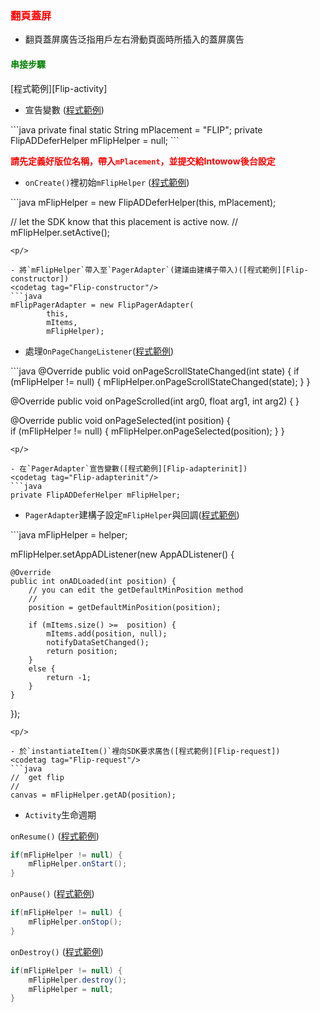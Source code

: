 ﻿<h3 id='flip' style='color:red'>翻頁蓋屏</h3>

- 翻頁蓋屏廣告泛指用戶左右滑動頁面時所插入的蓋屏廣告

<h4 id='flip-1' style='color:green'>串接步驟</h4>

<p/>[程式範例][Flip-activity]<p/>

- 宣告變數 ([程式範例][Flip-init])

<codetag tag="Flip-init"/>
```java
private final static String mPlacement = "FLIP";
private FlipADDeferHelper mFlipHelper = null;
```
<p/>

<span style='font-weight: bold;color:red'>請先定義好版位名稱，帶入`mPlacement`，並提交給Intowow後台設定<span/>

- `onCreate()`裡初始`mFlipHelper` ([程式範例][Flip-inithelper])
<codetag tag="Flip-inithelper"/>
```java
mFlipHelper = new FlipADDeferHelper(this, mPlacement);

//	let the SDK know that this placement is active now.
//
mFlipHelper.setActive();
```
<p/>

- 將`mFlipHelper`帶入至`PagerAdapter`(建議由建構子帶入)([程式範例][Flip-constructor])
<codetag tag="Flip-constructor"/>
```java
mFlipPagerAdapter = new FlipPagerAdapter(
		this, 
		mItems, 
		mFlipHelper);
```
<p/>

- 處理`OnPageChangeListener`([程式範例][Flip-listener])
<codetag tag="Flip-listener"/>
```java
@Override
public void onPageScrollStateChanged(int state) {
	if (mFlipHelper != null) {
		mFlipHelper.onPageScrollStateChanged(state);
	}
}

@Override
public void onPageScrolled(int arg0, float arg1, int arg2) {
}

@Override
public void onPageSelected(int position) {	
	if (mFlipHelper != null) {
		mFlipHelper.onPageSelected(position);
	}
}
```
<p/>

- 在`PagerAdapter`宣告變數([程式範例][Flip-adapterinit])
<codetag tag="Flip-adapterinit"/>
```java
private FlipADDeferHelper mFlipHelper;
```
<p/>

- `PagerAdapter`建構子設定`mFlipHelper`與回調([程式範例][Flip-adapterhelper])
<codetag tag="Flip-adapterhelper"/>
```java
mFlipHelper = helper;	

mFlipHelper.setAppADListener(new AppADListener() {

	@Override
	public int onADLoaded(int position) {
		// you can edit the getDefaultMinPosition method
		//
		position = getDefaultMinPosition(position);

		if (mItems.size() >=  position) {
			mItems.add(position, null);
			notifyDataSetChanged();
			return position;
		}
		else {				
			return -1;
		}
	}

});
```
<p/>

- 於`instantiateItem()`裡向SDK要求廣告([程式範例][Flip-request])
<codetag tag="Flip-request"/>
```java
//	get flip
//
canvas = mFlipHelper.getAD(position);
```
<p/>

- `Activity`生命週期

`onResume()` ([程式範例][Flip-onResume])
<codetag tag="Flip-onResume"/>
```java
if(mFlipHelper != null) {
	mFlipHelper.onStart();
}
```
<p/>

`onPause()` ([程式範例][Flip-onPause])
<codetag tag="Flip-onPause"/>
```java
if(mFlipHelper != null) {
	mFlipHelper.onStop();
}
```
<p/>

`onDestroy()` ([程式範例][Flip-onDestroy])
<codetag tag="Flip-onDestroy"/>
```java
if(mFlipHelper != null) {
	mFlipHelper.destroy();
	mFlipHelper = null;
}
```
<p/>



[Flip-activity]:https://github.com/ddad-daniel/CrystalExpressSDK-CN-Demo/tree/master//src/com/intowow/crystalexpress/flip/FlipActivity.java#L21 "FlipActivity.java" 
[Flip-init]:https://github.com/ddad-daniel/CrystalExpressSDK-CN-Demo/tree/master//src/com/intowow/crystalexpress/flip/FlipActivity.java#L33 "FlipActivity.java" 
[Flip-inithelper]:https://github.com/ddad-daniel/CrystalExpressSDK-CN-Demo/tree/master//src/com/intowow/crystalexpress/flip/FlipActivity.java#L52 "FlipActivity.java" 
[Flip-constructor]:https://github.com/ddad-daniel/CrystalExpressSDK-CN-Demo/tree/master//src/com/intowow/crystalexpress/flip/FlipActivity.java#L60 "FlipActivity.java" 
[Flip-listener]:https://github.com/ddad-daniel/CrystalExpressSDK-CN-Demo/tree/master//src/com/intowow/crystalexpress/flip/FlipPagerAdapter.java#L222 "FlipPagerAdapter.java" 
[Flip-adapterinit]:https://github.com/ddad-daniel/CrystalExpressSDK-CN-Demo/tree/master//src/com/intowow/crystalexpress/flip/FlipPagerAdapter.java#L41 "FlipPagerAdapter.java" 
[Flip-adapterhelper]:https://github.com/ddad-daniel/CrystalExpressSDK-CN-Demo/tree/master//src/com/intowow/crystalexpress/flip/FlipPagerAdapter.java#L56 "FlipPagerAdapter.java" 
[Flip-request]:https://github.com/ddad-daniel/CrystalExpressSDK-CN-Demo/tree/master//src/com/intowow/crystalexpress/flip/FlipPagerAdapter.java#L113 "FlipPagerAdapter.java" 
[Flip-onResume]:https://github.com/ddad-daniel/CrystalExpressSDK-CN-Demo/tree/master//src/com/intowow/crystalexpress/flip/FlipActivity.java#L86 "FlipActivity.java" 
[Flip-onPause]:https://github.com/ddad-daniel/CrystalExpressSDK-CN-Demo/tree/master//src/com/intowow/crystalexpress/flip/FlipActivity.java#L98 "FlipActivity.java" 
[Flip-onDestroy]:https://github.com/ddad-daniel/CrystalExpressSDK-CN-Demo/tree/master//src/com/intowow/crystalexpress/flip/FlipActivity.java#L110 "FlipActivity.java" 
